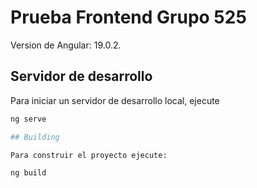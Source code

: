 # Prueba Frontend Grupo 525

Version de Angular: 19.0.2.

## Servidor de desarrollo

Para iniciar un servidor de desarrollo local, ejecute

```bash
ng serve
```

```bash
## Building

Para construir el proyecto ejecute:

ng build
```
